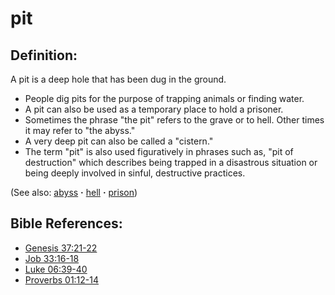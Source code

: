 # pit #

## Definition: ##

A pit is a deep hole that has been dug in the ground.

* People dig pits for the purpose of trapping animals or finding water.
* A pit can also be used as a temporary place to hold a prisoner.
* Sometimes the phrase "the pit" refers to the grave or to hell. Other times it may refer to "the abyss."
* A very deep pit can also be called a "cistern."
* The term "pit" is also used figuratively in phrases such as, "pit of destruction" which describes being trapped in a disastrous situation or being deeply involved in sinful, destructive practices.

(See also: [abyss](../other/abyss.md) **·** [hell](../kt/hell.md) **·** [prison](../other/prison.md))

## Bible References: ##

* [Genesis 37:21-22](https://door43.org/en/bible/notes/gen/37/21)
* [Job 33:16-18](https://door43.org/en/bible/notes/job/33/16)
* [Luke 06:39-40](https://door43.org/en/bible/notes/luk/06/39)
* [Proverbs 01:12-14](https://door43.org/en/bible/notes/pro/01/12)

